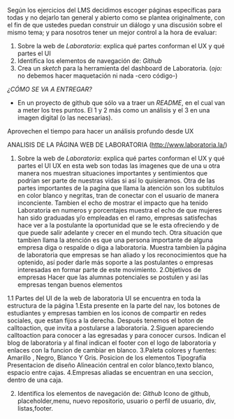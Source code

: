 Según los ejercicios del LMS decidimos escoger páginas específicas para todas y no dejarlo tan general y abierto como se plantea originalmente, con el fin de que ustedes puedan construir un diálogo y una discusión sobre el mismo tema; y para nosotros tener un mejor control a la hora de evaluar:
1. Sobre la web de *Laboratoria*: explica qué partes conforman el UX y qué partes el UI
2. Identifica los elementos de navegación de: *Github*
3. Crea un *sketch* para la herramienta del dashboard de Laboratoria.
    (_ojo:_ no debemos hacer maquetación ni nada -cero código-)

*¿CÓMO SE VA A ENTREGAR?*
- En un proyecto de github que sólo va a traer un _README_, en el cual van a meter los tres puntos. El 1 y 2 más como un análisis y el 3 en una imagen digital (o las necesarias).

Aprovechen el tiempo para hacer un análisis profundo desde UX





ANALISIS DE LA PÁGINA WEB DE LABORATORIA
(http://www.laboratoria.la/)
1. Sobre la web de *Laboratoria*: explica qué partes conforman el UX y qué partes el UI
UX en esta web son todas las imagenes que de una u otra manera nos muestran situaciones importantes y sentimientos que podrían ser parte de nuestras vidas si así lo quisieramos.
Otra de las partes importantes de la pagína que llama la atención son los subtitulos en color blanco y negritas, tran de conectar con el usuario de manera inconciente.
Tambien el echo de mostrar el impacto que ha tenido Laboratoria en numeros y porcentajes muestra el echo de que mujeres han sido graduadas y/o empleadas en el ramo, empresas satisfechas hace ver a la postulante la oportunidad  que se le esta ofreciendo y de que puede salir adelante y crecer en el mundo tech.
Otra situación que tambien llama la atención es que una persona importante de alguna empresa diga o respalde o diga a laboratoria.
Muestra tambien la página de laboratoria que empresas se han aliado y los reconocimientos que ha optenido, así poder darle más soporte a las postulantes o empresas interesadas en formar parte de este movimiento.
2.Objetivos de empresas
Hacer que las alumnas potenciales se postulen y asi las empresas tengan buenos elementos

1.1 Partes del UI de la web de laboratoria
UI se encuentra en toda la estructura de la página
1.Esta presente en la parte del nav, los botones de estudiantes y empresas
tambien en los iconos de compartir en redes sociales, que estan fijos a la derecha.
Después tenemos el boton de calltoaction, que invita a postularse a laboratoria.
2.Siguen apareciendo calltoaction para conocer a las egresadas y para conocer cursos.
Indican el blog de laboratoria y al final indican el footer con el logo de laboratoria y enlaces con la funcion de cambiar en blanco.
3.Paleta colores y fuentes: Amarillo , Negro, Blanco Y Gris.
Posicion de los elementos
Tipografía
Presentacion de diseño
Alineación central en color blanco,texto blanco, espacio entre cajas.
4.Empresas aliadas se encuentran en una seccion, dentro de una caja.


2. Identifica los elementos de navegación de: *Github*
Icono de github, placeholder,menu, nuevo repositorio, usuario o perfil de usuario,
div, listas,footer.



